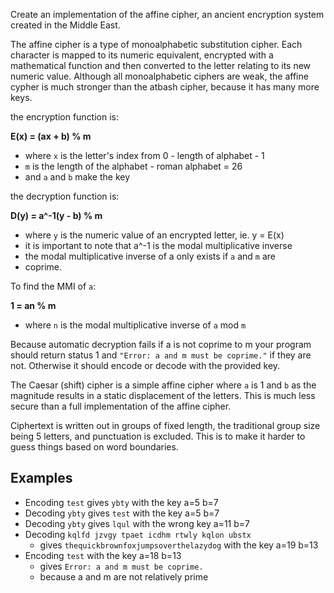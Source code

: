 Create an implementation of the affine cipher,
an ancient encryption system created in the Middle East.
 
The affine cipher is a type of monoalphabetic substitution cipher.
Each character is mapped to its numeric equivalent, encrypted with
a mathematical function and then converted to the letter relating to
its new numeric value. Although all monoalphabetic ciphers are weak,
the affine cypher is much stronger than the atbash cipher,
because it has many more keys.
 
the encryption function is:
 
  **E(x) = (ax + b) % m**
  -  where `x` is the letter's index from 0 - length of alphabet - 1
  -  `m` is the length of the alphabet - roman alphabet = 26
  -  and `a` and `b` make the key
 
the decryption function is:
 
  **D(y) = a^-1(y - b) % m**
  -  where `y` is the numeric value of an encrypted letter, ie. y = E(x)
  -  it is important to note that a^-1 is the modal multiplicative inverse
  -  the modal multiplicative inverse of a only exists if `a` and `m` are
  -  coprime.
 
To find the MMI of `a`:

  **1 = an % m**
  -  where `n` is the modal multiplicative inverse of `a` mod `m`
 
Because automatic decryption fails if a is not coprime to m your
program should return status 1 and `"Error: a and m must be coprime."`
if they are not.  Otherwise it should encode or decode with the
provided key.
 
The Caesar (shift) cipher is a simple affine cipher where `a` is 1 and
`b` as the magnitude results in a static displacement of the letters.
This is much less secure than a full implementation of the affine cipher.

Ciphertext is written out in groups of fixed length, the traditional group
size being 5 letters, and punctuation is excluded. This is to make it
harder to guess things based on word boundaries.

## Examples
 
 - Encoding `test` gives `ybty` with the key a=5 b=7
 - Decoding `ybty` gives `test` with the key a=5 b=7
 - Decoding `ybty` gives `lqul` with the wrong key a=11 b=7
 - Decoding `kqlfd jzvgy tpaet icdhm rtwly kqlon ubstx`
   - gives `thequickbrownfoxjumpsoverthelazydog` with the key a=19 b=13
 - Encoding `test` with the key a=18 b=13
   - gives `Error: a and m must be coprime.`
   - because a and m are not relatively prime

